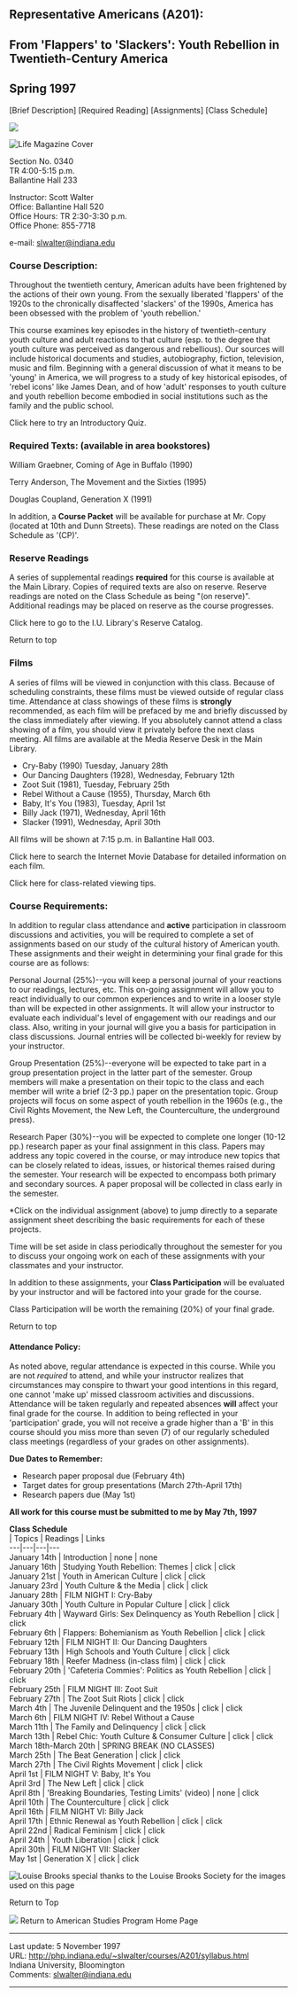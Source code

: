 ## Representative Americans (A201):

## From 'Flappers' to 'Slackers': Youth Rebellion in Twentieth-Century America

## Spring 1997

[Brief Description] [Required Reading] [Assignments] [Class Schedule]

![](images/barred.gif)

![Life Magazine Cover](images/flapper.jpg)

Section No. 0340  
TR 4:00-5:15 p.m.  
Ballantine Hall 233

Instructor: Scott Walter  
Office: Ballantine Hall 520  
Office Hours: TR 2:30-3:30 p.m.  
Office Phone: 855-7718

e-mail: slwalter@indiana.edu

### Course Description:

Throughout the twentieth century, American adults have been frightened by the
actions of their own young. From the sexually liberated 'flappers' of the
1920s to the chronically disaffected 'slackers' of the 1990s, America has been
obsessed with the problem of 'youth rebellion.'

This course examines key episodes in the history of twentieth-century youth
culture and adult reactions to that culture (esp. to the degree that youth
culture was perceived as dangerous and rebellious). Our sources will include
historical documents and studies, autobiography, fiction, television, music
and film. Beginning with a general discussion of what it means to be 'young'
in America, we will progress to a study of key historical episodes, of 'rebel
icons' like James Dean, and of how 'adult' responses to youth culture and
youth rebellion become embodied in social institutions such as the family and
the public school.  

Click here to try an Introductory Quiz.

### Required Texts: (available in area bookstores)

William Graebner,  Coming of Age in Buffalo (1990)

Terry Anderson,  The Movement and the Sixties (1995)

Douglas Coupland, Generation X (1991)

In addition, a **Course Packet** will be available for purchase at Mr. Copy
(located at 10th and Dunn Streets). These readings are noted on the Class
Schedule as '(CP)'.

### Reserve Readings

A series of supplemental readings **required** for this course is available at
the Main Library. Copies of required texts are also on reserve. Reserve
readings are noted on the Class Schedule as being "(on reserve)". Additional
readings may be placed on reserve as the course progresses.

Click here to go to the  I.U. Library's Reserve Catalog.

Return to top

### Films

A series of films will be viewed in conjunction with this class. Because of
scheduling constraints, these films must be viewed outside of regular class
time. Attendance at class showings of these films is **strongly** recommended,
as each film will be prefaced by me and briefly discussed by the class
immediately after viewing. If you absolutely cannot attend a class showing of
a film, you should view it privately before the next class meeting. All films
are available at the Media Reserve Desk in the Main Library.

  * Cry-Baby (1990) Tuesday, January 28th 
  * Our Dancing Daughters (1928), Wednesday, February 12th 
  * Zoot Suit (1981), Tuesday, February 25th 
  * Rebel Without a Cause (1955), Thursday, March 6th 
  * Baby, It's You (1983), Tuesday, April 1st 
  * Billy Jack (1971), Wednesday, April 16th 
  * Slacker (1991), Wednesday, April 30th 

All films will be shown at 7:15 p.m. in Ballantine Hall 003.

Click here to search the Internet Movie Database for detailed information on
each film.

Click here for class-related viewing tips.

### Course Requirements:

In addition to regular class attendance and **active** participation in
classroom discussions and activities, you will be required to complete a set
of assignments based on our study of the cultural history of American youth.
These assignments and their weight in determining your final grade for this
course are as follows:

Personal Journal (25%)--you will keep a personal journal of your reactions to
our readings, lectures, etc. This on-going assignment will allow you to react
individually to our common experiences and to write in a looser style than
will be expected in other assignments. It will allow your instructor to
evaluate each individual's level of engagement with our readings and our
class. Also, writing in your journal will give you a basis for participation
in class discussions. Journal entries will be collected bi-weekly for review
by your instructor.

Group Presentation (25%)--everyone will be expected to take part in a group
presentation project in the latter part of the semester. Group members will
make a presentation on their topic to the class and each member will write a
brief (2-3 pp.) paper on the presentation topic. Group projects will focus on
some aspect of youth rebellion in the 1960s (e.g., the Civil Rights Movement,
the New Left, the Counterculture, the underground press).

Research Paper (30%)--you will be expected to complete one longer (10-12 pp.)
research paper as your final assignment in this class. Papers may address any
topic covered in the course, or may introduce new topics that can be closely
related to ideas, issues, or historical themes raised during the semester.
Your research will be expected to encompass both primary and secondary
sources. A paper proposal will be collected in class early in the semester.

*Click on the individual assignment (above) to jump directly to a separate assignment sheet describing the basic requirements for each of these projects. 

Time will be set aside in class periodically throughout the semester for you
to discuss your ongoing work on each of these assignments with your classmates
and your instructor.

In addition to these assignments, your **Class Participation** will be
evaluated by your instructor and will be factored into your grade for the
course.

Class Participation will be worth the remaining (20%) of your final grade.

Return to top

#### Attendance Policy:

As noted above, regular attendance is expected in this course. While you are
not _required_ to attend, and while your instructor realizes that
circumstances may conspire to thwart your good intentions in this regard, one
cannot 'make up' missed classroom activities and discussions. Attendance will
be taken regularly and repeated absences **will** affect your final grade for
the course. In addition to being reflected in your 'participation' grade, you
will not receive a grade higher than a 'B' in this course should you miss more
than seven (7) of our regularly scheduled class meetings (regardless of your
grades on other assignments).

**Due Dates to Remember:**

  * Research paper proposal due (February 4th) 
  * Target dates for group presentations (March 27th-April 17th) 
  * Research papers due (May 1st) 

**All work for this course must be submitted to me by May 7th, 1997**

**Class Schedule**  
|  Topics | Readings | Links  
---|---|---|---  
January 14th | Introduction | none | none  
January 16th | Studying Youth Rebellion: Themes | click | click  
January 21st | Youth in American Culture | click | click  
January 23rd | Youth Culture & the Media | click | click  
January 28th | FILM NIGHT I: Cry-Baby  
January 30th | Youth Culture in Popular Culture | click | click  
February 4th | Wayward Girls: Sex Delinquency as Youth Rebellion | click |
click  
February 6th | Flappers: Bohemianism as Youth Rebellion | click | click  
February 12th | FILM NIGHT II: Our Dancing Daughters  
February 13th | High Schools and Youth Culture | click | click  
February 18th | Reefer Madness (in-class film) | click | click  
February 20th | 'Cafeteria Commies': Politics as Youth Rebellion | click |
click  
February 25th | FILM NIGHT III: Zoot Suit  
February 27th | The Zoot Suit Riots | click | click  
March 4th | The Juvenile Delinquent and the 1950s | click | click  
March 6th | FILM NIGHT IV: Rebel Without a Cause  
March 11th | The Family and Delinquency | click | click  
March 13th | Rebel Chic: Youth Culture & Consumer Culture | click | click  
March 18th-March 20th | SPRING BREAK (NO CLASSES)  
March 25th | The Beat Generation | click | click  
March 27th | The Civil Rights Movement | click | click  
April 1st | FILM NIGHT V: Baby, It's You  
April 3rd | The New Left | click | click  
April 8th | 'Breaking Boundaries, Testing Limits' (video) | none | click  
April 10th | The Counterculture | click | click  
April 16th | FILM NIGHT VI: Billy Jack  
April 17th | Ethnic Renewal as Youth Rebellion | click |  click  
April 22nd | Radical Feminism | click | click  
April 24th | Youth Liberation | click | click  
April 30th | FILM NIGHT VII: Slacker  
May 1st | Generation X | click | click  
  
![Louise Brooks](images/brooks.jpg) special thanks to the Louise Brooks
Society for the images used on this page

Return to Top

![](images/1arrow4.gif) Return to American Studies Program Home Page

* * *

  

Last update: 5 November 1997  
URL: http://php.indiana.edu/~slwalter/courses/A201/syllabus.html  
Indiana University, Bloomington  
Comments: slwalter@indiana.edu

* * *

  

